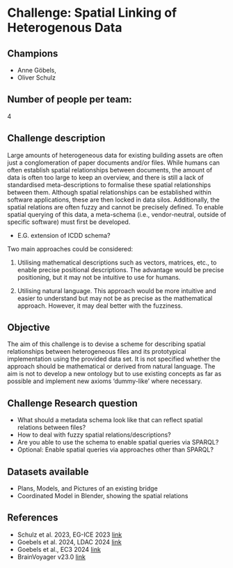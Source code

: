# Challenge: Spatial Linking of Heterogenous Data
## Champions
- Anne Göbels,
- Oliver Schulz

## Number of people per team:
4

## Challenge description

Large amounts of heterogeneous data for existing building assets are often just a conglomeration of paper documents and/or files. While humans can often establish spatial relationships between documents, the amount of data is often too large to keep an overview, and there is still a lack of standardised meta-descriptions to formalise these spatial relationships between them. Although spatial relationships can be established within software applications, these are then locked in data silos. Additionally, the spatial relations are often fuzzy and cannot be precisely defined.
To enable spatial querying of this data, a meta-schema (i.e., vendor-neutral, outside of specific software) must first be developed.
- E.G. extension of ICDD schema?

Two main approaches could be considered:

1. Utilising mathematical descriptions such as vectors, matrices, etc., to enable precise positional descriptions. The advantage would be precise positioning, but it may not be intuitive to use for humans.

2. Utilising natural language. This approach would be more intuitive and easier to understand but may not be as precise as the mathematical approach. However, it may deal better with the fuzziness.

## Objective

The aim of this challenge is to devise a scheme for describing spatial relationships between heterogeneous files and its prototypical implementation using the provided data set. It is not specified whether the approach should be mathematical or derived from natural language. The aim is not to develop a new ontology but to use existing concepts as far as possible and implement new axioms ‘dummy-like’ where necessary.

## Challenge Research question

- What should a metadata schema look like that can reflect spatial relations between files?
- How to deal with fuzzy spatial relations/descriptions?
- Are you able to use the schema to enable spatial queries via SPARQL?
- Optional: Enable spatial queries via approaches other than SPARQL?

## Datasets available
- Plans, Models, and Pictures of an existing bridge
- Coordinated Model in Blender, showing the spatial relations

## References
- Schulz et al. 2023, EG-ICE 2023 [link](https://www.researchgate.net/publication/372788364_Towards_Scene_Graph_Descriptions_for_Spatial_Representations_in_the_Built_Environment)
- Goebels et al. 2024, LDAC 2024 [link](https://linkedbuildingdata.net/ldac2024/files/papers/LDAC2024_Camera_9.pdf)
- Goebels et al., EC3 2024 [link](https://www.researchgate.net/publication/372244144_Transfer_of_implicit_semi-formal_textual_location_descriptions_in_three-dimensional_model_contexts)
- BrainVoyager v23.0 [link](https://www.brainvoyager.com/bv/doc/UsersGuide/CoordsAndTransforms/SpatialTransformationMatrices.html)
